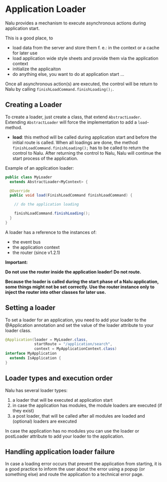 # Application Loader
Nalu provides a mechanism to execute asynchronous actions during application start.

This is a good place, to

* load data from the server and store them f. e.: in the context or a cache for later use
* load application wide style sheets and provide them via the application context
* initialize the applicaiton
* do anything else, you want to do at application start ...

Once all asynchronous action(s) are executed, the control will be return to Nalu by calling `finishLoadCommand.finishLoading();`.

## Creating a Loader
To create a loader, just create a class, that extend `AbstractLoader`. Extending `AbstractLoader` will force the implementation to add a `load`-method.

* **load**: this method will be called during application start and before the initial route is called. When all loadings are done, the method `finishLoadCommand.finishLoading();` has to be called to return the control to Nalu. After returning the control to Nalu, Nalu will continue the start process of the application.

Example of an application loader:

```java
public class MyLoader
  extends AbstractLoader<MyContext> {

  @Override
  public void load(FinishLoadCommand finishLoadCommand) {

    // do the application loading

    finishLoadCommand.finishLoading();
  }
}
```
A loader has a reference to the instances of:

* the event bus
* the application context
* the router (since v1.2.1)

**Important:**

**Do not use the router inside the application loader! Do not route.**

**Because the loader is called during the start phase of a Nalu application, some things might not be set correctly. Use the router instance only to inject the router into other classes for later use.**

## Setting a loader
To set a loader for an application, you need to add your loader to the @Application annotation and set the value of the loader attribute to your loader class.

```java
@Application(loader = MyLoader.class,
             startRoute = "/application/search",
             context = MyApplicationContext.class)
interface MyApplication
  extends IsApplication {
}
```

## Loader types and execution order
Nalu has several loader types:

1. a loader that will be executed at application start
2. in case the application has modules, the module loaders are executed (if they exist)
3. a post loader, that will be called after all modules are loaded and (optional) loaders are executed

In case the application has no modules you can use the loader or postLoader attribute to add your loader to the application.

## Handling application loader failure
In case a loading error occurs that prevent the application from starting, it is a good practice to inform the user about the error using a popup (or something else) and route the application to a technical error page.

